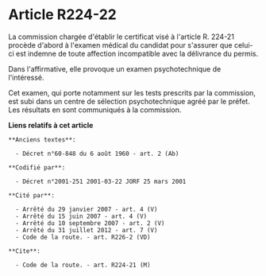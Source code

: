 # Article R224-22

La commission chargée d'établir le certificat visé à l'article R. 224-21 procède d'abord à l'examen médical du candidat pour
s'assurer que celui-ci est indemne de toute affection incompatible avec la délivrance du permis.

Dans l'affirmative, elle provoque un examen psychotechnique de l'intéressé.

Cet examen, qui porte notamment sur les tests prescrits par la commission, est subi dans un centre de sélection
psychotechnique agréé par le préfet. Les résultats en sont communiqués à la commission.

**Liens relatifs à cet article**

	**Anciens textes**:

	  - Décret n°60-848 du 6 août 1960 - art. 2 (Ab)

	**Codifié par**:

	  - Décret n°2001-251 2001-03-22 JORF 25 mars 2001

	**Cité par**:

	  - Arrêté du 29 janvier 2007 - art. 4 (V)
	  - Arrêté du 15 juin 2007 - art. 4 (V)
	  - Arrêté du 10 septembre 2007 - art. 2 (V)
	  - Arrêté du 31 juillet 2012 - art. 7 (V)
	  - Code de la route. - art. R226-2 (VD)

	**Cite**:

	  - Code de la route. - art. R224-21 (M)
